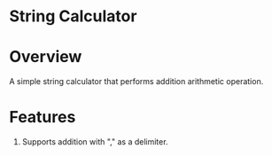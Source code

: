 # String Calculator

# Overview
A simple string calculator that performs addition arithmetic operation.

# Features
1. Supports addition with "," as a delimiter.
